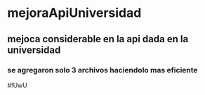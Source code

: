 # mejoraApiUniversidad

## mejoca considerable en la api dada en la universidad

### se agregaron solo 3 archivos haciendolo mas eficiente 

#!UwU
